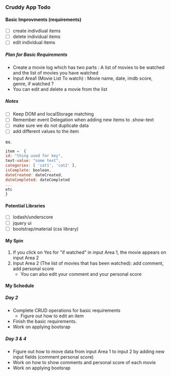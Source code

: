 ### Cruddy App Todo

#### Basic Improvments (requirements)

- [ ] create indivdiual items
- [ ] delete individual items
- [ ] edit individual items

##### Plan for Basic Requirements
* Create a movie log which has two parts : A list of movies to be watched and the list of movies you have watched
* Input Area1 (Movie List To  watch) : Movie name, date, imdb score, genre, if watched ?
* You can edit and delete a movie from the list

##### Notes
- [ ] Keep DOM and localStorage matching 
- [ ] Remember event Delegation when adding new items to .show-text
- [ ] make sure we do not duplicate data
- [ ] add different values to the item

ex.
```javascript
item =  {
id: "thing used for key",
text-value: "some text",
categories: [ 'cat1', 'cat2' ],
isComplete: boolean,
dateCreated: dateCreated,
dateCompleted: dateCompleted
...
etc
}
```

#### Potential Libraries
- [ ] lodash/underscore
- [ ] jquery ui
- [ ] bootstrap/material (css library)

#### My Spin
1. If you click on Yes for "if watched" in input Area 1, the movie appears on input Area 2 
2. Input Area 2 (The list of movies that has been watched): add comment, add personal score
    - You can also edit your comment and your personal score

#### My Schedule
##### Day 2
- Complete CRUD operations for basic requirements
   - Figure out how to edit an item 
- Finish the basic requirements. 
- Work on applying bootsrap

##### Day 3 & 4
- Figure out how to move data from input Area 1 to input 2 by adding new input fields (comment  personal score)
- Work on how to show comments and personal score of each movie
- Work on applying bootsrap

